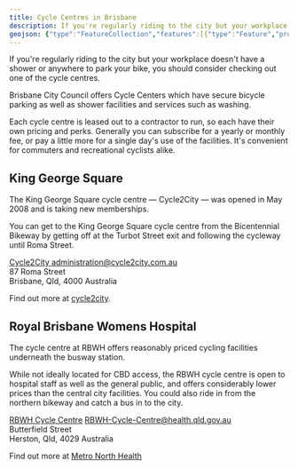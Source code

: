 ```yaml
---
title: Cycle Centres in Brisbane
description: If you're regularly riding to the city but your workplace doesn't have a shower or anywhere to park your bike, you should consider checking out one of the cycle centres.
geojson: {"type":"FeatureCollection","features":[{"type":"Feature","properties":{"website":"http://www.cycle2city.com.au/","description":"Cycle2City is conveniently located by King George Square, and offers the regular facilities such as showers and bike storage.","name":"Cycle2City","amenity":"bicycle_parking"},"geometry":{"type":"Point","coordinates":[153.0225601556595,-27.467604588786802]}},{"type":"Feature","properties":{"website":"http://www.health.qld.gov.au/rbwh_cycle_centre/","description":"The RBWH Cycle Centre is located underneath the RBWH bus stop, and offers the regular facilities such as showers and bike storage.","name":"RBWH Cycle Centre","amenity":"bicycle_parking"},"geometry":{"type":"Point","coordinates":[153.02908858340865,-27.447590546710995]}},{"type":"Feature","properties":{"website":"http://99bikes.com.au/","description":"The HQ Cycle Centre is located in the HQ building at Fortitude Valley, and offers the regular facilities such as showers and bike storage.","name":"HQ Cycle Centre","amenity":"bicycle_parking"},"geometry":{"type":"Point","coordinates":[153.0378958232506,-27.452697709916666]}}]}
---
```


If you're regularly riding to the city but your workplace doesn't have a shower or anywhere to park your bike, you should consider checking out one of the cycle centres.

Brisbane City Council offers Cycle Centers which have secure bicycle parking as well as shower facilities and services such as washing.

Each cycle centre is leased out to a contractor to run, so each have their own pricing and perks. Generally you can subscribe for a yearly or monthly fee, or pay a little more for a single day's use of the facilities. It's convenient for commuters and recreational cyclists alike.

## King George Square
The King George Square cycle centre — Cycle2City — was opened in May 2008 and is taking new memberships.

You can get to the King George Square cycle centre from the Bicentennial Bikeway by getting off at the Turbot Street exit and following the cycleway until Roma Street.

<div id="hcard-Cycle2City" class="vcard">
<a class="url fn n organization" href="http://www.cycle2city.com.au/">Cycle2City </a> <a class="email" href="mailto:administration@cycle2city.com.au">administration@cycle2city.com.au</a>
<div class="adr">
<div class="street-address">87 Roma Street</div>
<span class="locality">Brisbane</span>, <span class="region">Qld</span>, <span class="postal-code">4000</span> <span class="country-name">Australia</span>
</div>
</div>

Find out more at [cycle2city](https://cycle2city.com.au/).

## Royal Brisbane Womens Hospital
The cycle centre at RBWH offers reasonably priced cycling facilities underneath the busway station.

While not ideally located for CBD access, the RBWH cycle centre is open to hospital staff as well as the general public, and offers considerably lower prices than the central city facilities. You could also ride in from the northern bikeway and catch a bus in to the city.

<div id="hcard-Cycle2City" class="vcard">
<a class="url fn n organization" href="http://www.health.qld.gov.au/rbwh_cycle_centre/">RBWH Cycle Centre</a> <a class="email" href="mailto:RBWH-Cycle-Centre@health.qld.gov.au">RBWH-Cycle-Centre@health.qld.gov.au</a>
<div class="adr">
<div class="street-address">Butterfield Street</div>
<span class="locality">Herston</span>, <span class="region">Qld</span>, <span class="postal-code">4029</span> <span class="country-name">Australia</span>
</div>
</div>

Find out more at [Metro North Health](https://metronorth.health.qld.gov.au/rbwh/cycle-centre)